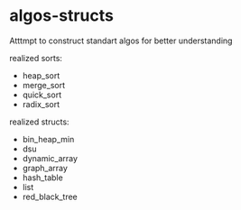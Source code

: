 # algos-structs
Atttmpt to construct standart algos for better understanding

realized sorts:
- heap_sort
- merge_sort
- quick_sort
- radix_sort

realized structs:
- bin_heap_min
- dsu
- dynamic_array
- graph_array
- hash_table
- list
- red_black_tree